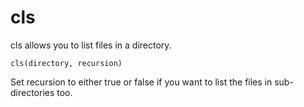 ﻿# cls
cls allows you to list files in a directory.

    cls(directory, recursion)
  
  Set recursion to either true or false if you want to list the files in sub-directories too.

